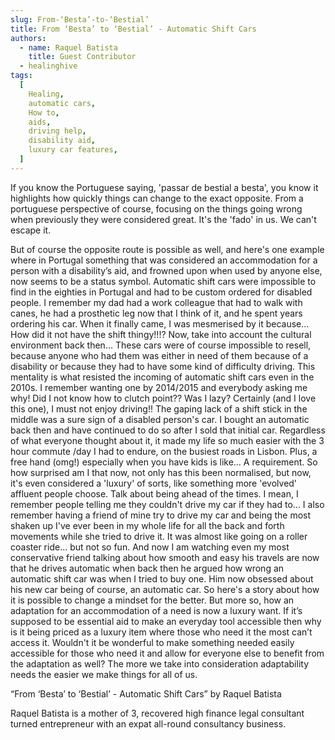 ```yaml
---
slug: From-‘Besta’-to-‘Bestial’
title: From ‘Besta’ to ‘Bestial’ - Automatic Shift Cars
authors:
  - name: Raquel Batista
    title: Guest Contributor
  - healinghive
tags:
  [
    Healing,
    automatic cars,
    How to,
    aids,
    driving help,
    disability aid,
    luxury car features,
  ]
---
```


If you know the Portuguese saying, 'passar de bestial a besta', you know it highlights how quickly things can change to the exact opposite. From a portuguese perspective of course, focusing on the things going wrong when previously they were considered great. It's the 'fado' in us. We can't escape it.

<!--truncate-->

But of course the opposite route is possible as well, and here's one example where in Portugal something that was considered an accommodation for a person with a disability’s aid, and frowned upon when used by anyone else, now seems to be a status symbol.
Automatic shift cars were impossible to find in the eighties in Portugal and had to be custom ordered for disabled people. I remember my dad had a work colleague that had to walk with canes, he had a prosthetic leg now that I think of it, and he spent years ordering his car. When it finally came, I was mesmerised by it because... How did it not have the shift thingy!!!?
Now, take into account the cultural environment back then... These cars were of course impossible to resell, because anyone who had them was either in need of them because of a disability or because they had to have some kind of difficulty driving.
This mentality is what resisted the incoming of automatic shift cars even in the 2010s. I remember wanting one by 2014/2015 and everybody asking me why! Did I not know how to clutch point?? Was I lazy? Certainly (and I love this one), I must not enjoy driving!!
The gaping lack of a shift stick in the middle was a sure sign of a disabled person's car.
I bought an automatic back then and have continued to do so after I sold that initial car. Regardless of what everyone thought about it, it made my life so much easier with the 3 hour commute /day I had to endure, on the busiest roads in Lisbon. Plus, a free hand (omg!) especially when you have kids is like... A requirement.
So how surprised am I that now, not only has this been normalised, but now, it's even considered a 'luxury' of sorts, like something more 'evolved' affluent people choose.
Talk about being ahead of the times. I mean, I remember people telling me they couldn't drive my car if they had to... I also remember having a friend of mine try to drive my car and being the most shaken up I've ever been in my whole life for all the back and forth movements while she tried to drive it. It was almost like going on a roller coaster ride... but not so fun.
And now I am watching even my most conservative friend talking about how smooth and easy his travels are now that he drives automatic when back then he argued how wrong an automatic shift car was when I tried to buy one. Him now obsessed about his new car being of course, an automatic car.
So here's a story about how it is possible to change a mindset for the better. But more so, how an adaptation for an accommodation of a need is now a luxury want. If it’s supposed to be essential aid to make an everyday tool accessible then why is it being priced as a luxury item where those who need it the most can’t access it. Wouldn't it be wonderful to make something needed easily accessible for those who need it and allow for everyone else to benefit from the adaptation as well? The more we take into consideration adaptability needs the easier we make things for all of us.

“From ‘Besta’ to ‘Bestial’ - Automatic Shift Cars” by Raquel Batista

Raquel Batista is a mother of 3, recovered high finance legal consultant turned entrepreneur with an expat all-round consultancy business.

